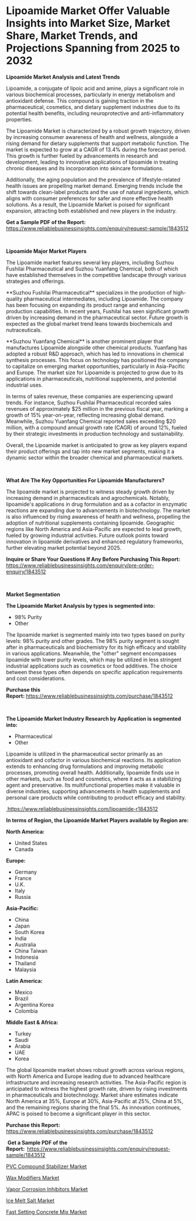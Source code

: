 <p><h1>Lipoamide Market Offer Valuable Insights into Market Size, Market Share, Market Trends, and Projections Spanning from 2025 to 2032</h1></p><p><strong>Lipoamide Market Analysis and Latest Trends</strong></p>
<p><p>Lipoamide, a conjugate of lipoic acid and amine, plays a significant role in various biochemical processes, particularly in energy metabolism and antioxidant defense. This compound is gaining traction in the pharmaceutical, cosmetics, and dietary supplement industries due to its potential health benefits, including neuroprotective and anti-inflammatory properties.</p><p>The Lipoamide Market is characterized by a robust growth trajectory, driven by increasing consumer awareness of health and wellness, alongside a rising demand for dietary supplements that support metabolic function. The market is expected to grow at a CAGR of 13.4% during the forecast period. This growth is further fueled by advancements in research and development, leading to innovative applications of lipoamide in treating chronic diseases and its incorporation into skincare formulations.</p><p>Additionally, the aging population and the prevalence of lifestyle-related health issues are propelling market demand. Emerging trends include the shift towards clean-label products and the use of natural ingredients, which aligns with consumer preferences for safer and more effective health solutions. As a result, the Lipoamide Market is poised for significant expansion, attracting both established and new players in the industry.</p></p>
<p><strong>Get a Sample PDF of the Report:&nbsp;</strong> <a href="https://www.reliablebusinessinsights.com/enquiry/request-sample/1843512?utm_campaign=2275&utm_medium=2&utm_source=Github&utm_content=ia&utm_term=30012025&utm_id=lipoamide">https://www.reliablebusinessinsights.com/enquiry/request-sample/1843512</a></p>
<p>&nbsp;</p>
<p><strong>Lipoamide Major Market Players</strong></p>
<p><p>The Lipoamide market features several key players, including Suzhou Fushilai Pharmaceutical and Suzhou Yuanfang Chemical, both of which have established themselves in the competitive landscape through various strategies and offerings.</p><p>**Suzhou Fushilai Pharmaceutical** specializes in the production of high-quality pharmaceutical intermediates, including Lipoamide. The company has been focusing on expanding its product range and enhancing production capabilities. In recent years, Fushilai has seen significant growth driven by increasing demand in the pharmaceutical sector. Future growth is expected as the global market trend leans towards biochemicals and nutraceuticals.</p><p>**Suzhou Yuanfang Chemical** is another prominent player that manufactures Lipoamide alongside other chemical products. Yuanfang has adopted a robust R&D approach, which has led to innovations in chemical synthesis processes. This focus on technology has positioned the company to capitalize on emerging market opportunities, particularly in Asia-Pacific and Europe. The market size for Lipoamide is projected to grow due to its applications in pharmaceuticals, nutritional supplements, and potential industrial uses.</p><p>In terms of sales revenue, these companies are experiencing upward trends. For instance, Suzhou Fushilai Pharmaceutical recorded sales revenues of approximately $25 million in the previous fiscal year, marking a growth of 15% year-on-year, reflecting increasing global demand. Meanwhile, Suzhou Yuanfang Chemical reported sales exceeding $20 million, with a compound annual growth rate (CAGR) of around 12%, fueled by their strategic investments in production technology and sustainability.</p><p>Overall, the Lipoamide market is anticipated to grow as key players expand their product offerings and tap into new market segments, making it a dynamic sector within the broader chemical and pharmaceutical markets.</p></p>
<p>&nbsp;</p>
<p><strong>What Are The Key Opportunities For Lipoamide Manufacturers?</strong></p>
<p><p>The lipoamide market is projected to witness steady growth driven by increasing demand in pharmaceuticals and agrochemicals. Notably, lipoamide's applications in drug formulation and as a cofactor in enzymatic reactions are expanding due to advancements in biotechnology. The market is also influenced by rising awareness of health and wellness, propelling the adoption of nutritional supplements containing lipoamide. Geographic regions like North America and Asia-Pacific are expected to lead growth, fueled by growing industrial activities. Future outlook points toward innovation in lipoamide derivatives and enhanced regulatory frameworks, further elevating market potential beyond 2025.</p></p>
<p><strong>Inquire or Share Your Questions If Any Before Purchasing This Report:</strong> <a href="https://www.reliablebusinessinsights.com/enquiry/pre-order-enquiry/1843512?utm_campaign=2275&utm_medium=2&utm_source=Github&utm_content=ia&utm_term=30012025&utm_id=lipoamide">https://www.reliablebusinessinsights.com/enquiry/pre-order-enquiry/1843512</a></p>
<p>&nbsp;</p>
<p><strong>Market Segmentation</strong></p>
<p><strong>The Lipoamide Market Analysis by types is segmented into:</strong></p>
<p><ul><li>98% Purity</li><li>Other</li></ul></p>
<p><p>The lipoamide market is segmented mainly into two types based on purity levels: 98% purity and other grades. The 98% purity segment is sought after in pharmaceuticals and biochemistry for its high efficacy and stability in various applications. Meanwhile, the "other" segment encompasses lipoamide with lower purity levels, which may be utilized in less stringent industrial applications such as cosmetics or food additives. The choice between these types often depends on specific application requirements and cost considerations.</p></p>
<p><strong>Purchase this Report:&nbsp;</strong><a href="https://www.reliablebusinessinsights.com/purchase/1843512?utm_campaign=2275&utm_medium=2&utm_source=Github&utm_content=ia&utm_term=30012025&utm_id=lipoamide">https://www.reliablebusinessinsights.com/purchase/1843512</a></p>
<p>&nbsp;</p>
<p><strong>The Lipoamide Market Industry Research by Application is segmented into:</strong></p>
<p><ul><li>Pharmaceutical</li><li>Other</li></ul></p>
<p><p>Lipoamide is utilized in the pharmaceutical sector primarily as an antioxidant and cofactor in various biochemical reactions. Its application extends to enhancing drug formulations and improving metabolic processes, promoting overall health. Additionally, lipoamide finds use in other markets, such as food and cosmetics, where it acts as a stabilizing agent and preservative. Its multifunctional properties make it valuable in diverse industries, supporting advancements in health supplements and personal care products while contributing to product efficacy and stability.</p></p>
<p><a href="https://www.reliablebusinessinsights.com/lipoamide-r1843512?utm_campaign=2275&utm_medium=2&utm_source=Github&utm_content=ia&utm_term=30012025&utm_id=lipoamide">&nbsp;https://www.reliablebusinessinsights.com/lipoamide-r1843512</a></p>
<p><strong>In terms of Region, the Lipoamide Market Players available by Region are:</strong></p>
<p>
    <p> <strong> North America: </strong>
        <ul>
            <li>United States</li>
            <li>Canada</li>
        </ul>
        </p> 
    <p> <strong> Europe: </strong>
        <ul>
            <li>Germany</li>
            <li>France</li>
            <li>U.K.</li>
            <li>Italy</li>
            <li>Russia</li>
        </ul>
        </p> 
    <p> <strong> Asia-Pacific: </strong>
        <ul>
            <li>China</li>
            <li>Japan</li>
            <li>South Korea</li>
            <li>India</li>
            <li>Australia</li>
            <li>China Taiwan</li>
            <li>Indonesia</li>
            <li>Thailand</li>
            <li>Malaysia</li>
        </ul>
        </p> 
    <p> <strong> Latin America: </strong>
        <ul>
            <li>Mexico</li>
            <li>Brazil</li>
            <li>Argentina Korea</li>
            <li>Colombia</li>
        </ul>
        </p> 
    <p> <strong> Middle East & Africa: </strong>
        <ul>
            <li>Turkey</li>
            <li>Saudi</li>
            <li>Arabia</li>
            <li>UAE</li>
            <li>Korea</li>
        </ul>
    </p>
    </p>
<p><p>The global lipoamide market shows robust growth across various regions, with North America and Europe leading due to advanced healthcare infrastructure and increasing research activities. The Asia-Pacific region is anticipated to witness the highest growth rate, driven by rising investments in pharmaceuticals and biotechnology. Market share estimates indicate North America at 35%, Europe at 30%, Asia-Pacific at 25%, China at 5%, and the remaining regions sharing the final 5%. As innovation continues, APAC is poised to become a significant player in this sector.</p></p>
<p><strong>Purchase this Report: </strong><a href="https://www.reliablebusinessinsights.com/purchase/1843512?utm_campaign=2275&utm_medium=2&utm_source=Github&utm_content=ia&utm_term=30012025&utm_id=lipoamide">https://www.reliablebusinessinsights.com/purchase/1843512</a></p>
<p>&nbsp;<strong>Get a Sample PDF of the Report:&nbsp;&nbsp;</strong><a href="https://www.reliablebusinessinsights.com/enquiry/request-sample/1843512?utm_campaign=2275&utm_medium=2&utm_source=Github&utm_content=ia&utm_term=30012025&utm_id=lipoamide">https://www.reliablebusinessinsights.com/enquiry/request-sample/1843512</a></p>
<p><strong></strong></p>
<p><p><a href="https://github.com/binnazcassam/Market-Research-Report-List-1/blob/main/pvc-compound-stabilizer-market.md?utm_campaign=2275&utm_medium=2&utm_source=Github&utm_content=ia&utm_term=30012025&utm_id=lipoamide">PVC Compound Stabilizer Market</a></p><p><a href="https://github.com/meuskocov/Market-Research-Report-List-1/blob/main/wax-modifiers-market.md?utm_campaign=2275&utm_medium=2&utm_source=Github&utm_content=ia&utm_term=30012025&utm_id=lipoamide">Wax Modifiers Market</a></p><p><a href="https://github.com/elitasvimal/Market-Research-Report-List-1/blob/main/vapor-corrosion-inhibitors-market.md?utm_campaign=2275&utm_medium=2&utm_source=Github&utm_content=ia&utm_term=30012025&utm_id=lipoamide">Vapor Corrosion Inhibitors Market</a></p><p><a href="https://github.com/genayziben/Market-Research-Report-List-1/blob/main/ice-melt-salt-market.md?utm_campaign=2275&utm_medium=2&utm_source=Github&utm_content=ia&utm_term=30012025&utm_id=lipoamide">Ice Melt Salt Market</a></p><p><a href="https://github.com/beroxiluwaya/Market-Research-Report-List-1/blob/main/fast-setting-concrete-mix-market.md?utm_campaign=2275&utm_medium=2&utm_source=Github&utm_content=ia&utm_term=30012025&utm_id=lipoamide">Fast Setting Concrete Mix Market</a></p></p>